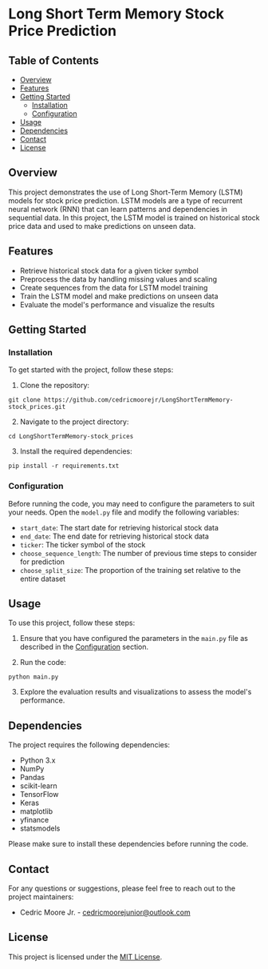 # Long Short Term Memory Stock Price Prediction

Table of Contents
-----------------
- [Overview](#overview)
- [Features](#features)
- [Getting Started](#getting-started)
  - [Installation](#installation)
  - [Configuration](#configuration)
- [Usage](#usage)
- [Dependencies](#dependencies)
- [Contact](#contact)
- [License](#license)

## Overview

This project demonstrates the use of Long Short-Term Memory (LSTM) models for stock price prediction. LSTM models are a type of recurrent neural network (RNN) that can learn patterns and dependencies in sequential data. In this project, the LSTM model is trained on historical stock price data and used to make predictions on unseen data.

## Features

- Retrieve historical stock data for a given ticker symbol
- Preprocess the data by handling missing values and scaling
- Create sequences from the data for LSTM model training
- Train the LSTM model and make predictions on unseen data
- Evaluate the model's performance and visualize the results

## Getting Started

### Installation

To get started with the project, follow these steps:

1. Clone the repository:

```shell
git clone https://github.com/cedricmoorejr/LongShortTermMemory-stock_prices.git
```

2. Navigate to the project directory:

```shell
cd LongShortTermMemory-stock_prices
```

3. Install the required dependencies:

```shell
pip install -r requirements.txt
```

### Configuration

Before running the code, you may need to configure the parameters to suit your needs. Open the `model.py` file and modify the following variables:

- `start_date`: The start date for retrieving historical stock data
- `end_date`: The end date for retrieving historical stock data
- `ticker`: The ticker symbol of the stock
- `choose_sequence_length`: The number of previous time steps to consider for prediction
- `choose_split_size`: The proportion of the training set relative to the entire dataset

## Usage

To use this project, follow these steps:

1. Ensure that you have configured the parameters in the `main.py` file as described in the [Configuration](#configuration) section.

2. Run the code:

```shell
python main.py
```

3. Explore the evaluation results and visualizations to assess the model's performance.

## Dependencies

The project requires the following dependencies:

- Python 3.x
- NumPy
- Pandas
- scikit-learn
- TensorFlow
- Keras
- matplotlib
- yfinance
- statsmodels

Please make sure to install these dependencies before running the code.

## Contact

For any questions or suggestions, please feel free to reach out to the project maintainers:

- Cedric Moore Jr. - cedricmoorejunior@outlook.com

## License

This project is licensed under the [MIT License](LICENSE.txt).
